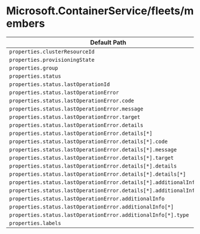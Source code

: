 # Microsoft.ContainerService/fleets/members

| Default Path | Alias |
|---|---|
| `properties.clusterResourceId` | `Microsoft.ContainerService/fleets/members/clusterResourceId` |
| `properties.provisioningState` | `Microsoft.ContainerService/fleets/members/provisioningState` |
| `properties.group` | `Microsoft.ContainerService/fleets/members/group` |
| `properties.status` | `Microsoft.ContainerService/fleets/members/status` |
| `properties.status.lastOperationId` | `Microsoft.ContainerService/fleets/members/status.lastOperationId` |
| `properties.status.lastOperationError` | `Microsoft.ContainerService/fleets/members/status.lastOperationError` |
| `properties.status.lastOperationError.code` | `Microsoft.ContainerService/fleets/members/status.lastOperationError.code` |
| `properties.status.lastOperationError.message` | `Microsoft.ContainerService/fleets/members/status.lastOperationError.message` |
| `properties.status.lastOperationError.target` | `Microsoft.ContainerService/fleets/members/status.lastOperationError.target` |
| `properties.status.lastOperationError.details` | `Microsoft.ContainerService/fleets/members/status.lastOperationError.details` |
| `properties.status.lastOperationError.details[*]` | `Microsoft.ContainerService/fleets/members/status.lastOperationError.details[*]` |
| `properties.status.lastOperationError.details[*].code` | `Microsoft.ContainerService/fleets/members/status.lastOperationError.details[*].code` |
| `properties.status.lastOperationError.details[*].message` | `Microsoft.ContainerService/fleets/members/status.lastOperationError.details[*].message` |
| `properties.status.lastOperationError.details[*].target` | `Microsoft.ContainerService/fleets/members/status.lastOperationError.details[*].target` |
| `properties.status.lastOperationError.details[*].details` | `Microsoft.ContainerService/fleets/members/status.lastOperationError.details[*].details` |
| `properties.status.lastOperationError.details[*].details[*]` | `Microsoft.ContainerService/fleets/members/status.lastOperationError.details[*].details[*]` |
| `properties.status.lastOperationError.details[*].additionalInfo` | `Microsoft.ContainerService/fleets/members/status.lastOperationError.details[*].additionalInfo` |
| `properties.status.lastOperationError.details[*].additionalInfo[*]` | `Microsoft.ContainerService/fleets/members/status.lastOperationError.details[*].additionalInfo[*]` |
| `properties.status.lastOperationError.additionalInfo` | `Microsoft.ContainerService/fleets/members/status.lastOperationError.additionalInfo` |
| `properties.status.lastOperationError.additionalInfo[*]` | `Microsoft.ContainerService/fleets/members/status.lastOperationError.additionalInfo[*]` |
| `properties.status.lastOperationError.additionalInfo[*].type` | `Microsoft.ContainerService/fleets/members/status.lastOperationError.additionalInfo[*].type` |
| `properties.labels` | `Microsoft.ContainerService/fleets/members/labels` |

